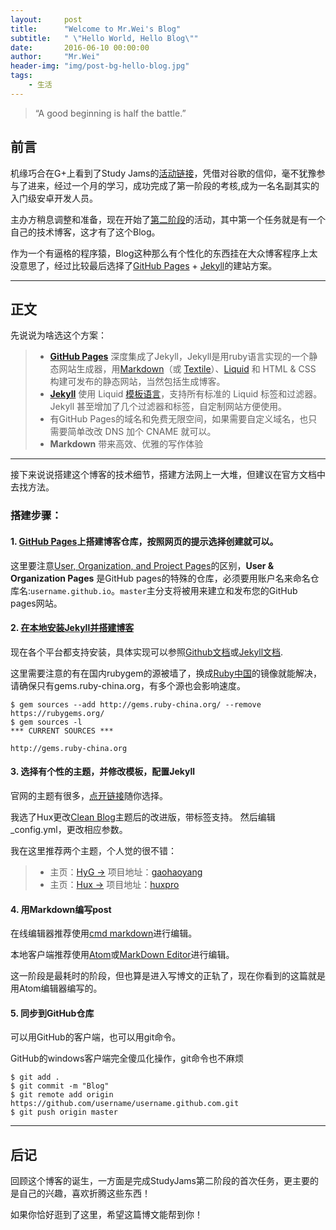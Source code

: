 ```yaml
---
layout:     post
title:      "Welcome to Mr.Wei's Blog"
subtitle:   " \"Hello World, Hello Blog\""
date:       2016-06-10 00:00:00
author:     "Mr.Wei"
header-img: "img/post-bg-hello-blog.jpg"
tags:
    - 生活
---
```


> “A good beginning is half the battle.”


## 前言

机缘巧合在G+上看到了Study Jams的[活动链接](http://www.studyjamscn.com/thread-6-1-2.html)，凭借对谷歌的信仰，毫不犹豫参与了进来，经过一个月的学习，成功完成了第一阶段的考核,成为一名名副其实的入门级安卓开发人员。

主办方稍息调整和准备，现在开始了[第二阶段](http://www.studyjamscn.com/thread-13279-1-1.html)的活动，其中第一个任务就是有一个自己的技术博客，这才有了这个Blog。

作为一个有逼格的程序猿，Blog这种那么有个性化的东西挂在大众博客程序上太没意思了，经过比较最后选择了[GitHub Pages](https://pages.github.com/) + [Jekyll](http://jekyllcn.com/)的建站方案。

---

## 正文

先说说为啥选这个方案：

> *  [**GitHub Pages**](https://pages.github.com) 深度集成了Jekyll，Jekyll是用ruby语言实现的一个静态网站生成器，用[Markdown](http://daringfireball.net/projects/markdown)（或 [Textile](http://redcloth.org/textile)）、[Liquid](https://github.com/Shopify/liquid/wiki) 和 HTML & CSS 构建可发布的静态网站，当然包括生成博客。
> *  [**Jekyll**](http://jekyllcn.com) 使用 Liquid [模板语言](http://jekyllcn.com/docs/templates)，支持所有标准的 Liquid 标签和过滤器。Jekyll 甚至增加了几个过滤器和标签，自定制网站方便使用。
> *  有GitHub Pages的域名和免费无限空间，如果需要自定义域名，也只需要简单改改 DNS 加个 CNAME 就可以。
> *  **Markdown** 带来高效、优雅的写作体验

---

接下来说说搭建这个博客的技术细节，搭建方法网上一大堆，但建议在官方文档中去找方法。

### 搭建步骤：

#### 1. [GitHub Pages](https://pages.github.com)上搭建博客仓库，按照网页的提示选择创建就可以。

这里要注意[User, Organization, and Project Pages](https://help.github.com/articles/user-organization-and-project-pages/)的区别，**User & Organization Pages** 是GitHub pages的特殊的仓库，必须要用账户名来命名仓库名:`username.github.io`。`master`主分支将被用来建立和发布您的GitHub pages网站。

#### 2. [在本地安装Jekyll并搭建博客](https://help.github.com/articles/using-jekyll-as-a-static-site-generator-with-github-pages/)

现在各个平台都支持安装，具体实现可以参照[Github文档](https://help.github.com/articles/setting-up-your-github-pages-site-locally-with-jekyll/#platform-windows)或[Jekyll文档](http://jekyllrb.com/docs/installation/).

这里需要注意的有在国内rubygem的源被墙了，换成[Ruby中国](http://gems.ruby-china.org/)的镜像就能解决，请确保只有gems.ruby-china.org，有多个源也会影响速度。

```
$ gem sources --add http://gems.ruby-china.org/ --remove https://rubygems.org/
$ gem sources -l
*** CURRENT SOURCES ***

http://gems.ruby-china.org
```

#### 3. 选择有个性的主题，并修改模板，配置Jekyll

官网的主题有很多，[点开链接](http://jekyllthemes.org/)随你选择。

我选了Hux更改[Clean Blog](https://github.com/BlackrockDigital/startbootstrap-clean-blog-jekyll)主题后的改进版，带标签支持。 然后编辑_config.yml，更改相应参数。

我在这里推荐两个主题，个人觉的很不错：

> * 主页：[HyG →](http://gaohaoyang.github.io/) 项目地址：[gaohaoyang](https://github.com/Gaohaoyang/gaohaoyang.github.io)
> * 主页：[Hux →](http://huangxuan.me/) 项目地址：[huxpro](https://github.com/Huxpro/huxpro.github.io)   

#### 4. 用Markdown编写post

在线编辑器推荐使用[cmd markdown](https://www.zybuluo.com/cmd)进行编辑。

本地客户端推荐使用[Atom](https://atom.io/)或[MarkDown Editor](http://chenguanzhou.github.io/MarkDownEditor/)进行编辑。

这一阶段是最耗时的阶段，但也算是进入写博文的正轨了，现在你看到的这篇就是用Atom编辑器编写的。

#### 5. 同步到GitHub仓库

可以用GitHub的客户端，也可以用git命令。

GitHub的windows客户端完全傻瓜化操作，git命令也不麻烦

```
$ git add .
$ git commit -m "Blog"
$ git remote add origin https://github.com/username/username.github.com.git
$ git push origin master
```

---

## 后记

回顾这个博客的诞生，一方面是完成StudyJams第二阶段的首次任务，更主要的是自己的兴趣，喜欢折腾这些东西！

如果你恰好逛到了这里，希望这篇博文能帮到你！
